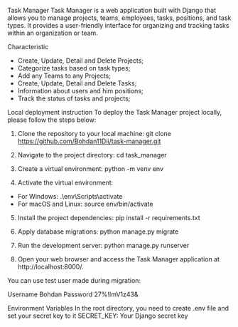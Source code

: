 Task Manager
Task Manager is a web application built with Django that allows you to manage projects, teams, employees, tasks, positions, and task types. It provides a user-friendly interface for organizing and tracking tasks within an organization or team.

Characteristic
- Create, Update, Detail and Delete Projects;
- Categorize tasks based on task types;
- Add any Teams to any Projects;
- Create, Update, Detail and Delete Tasks;
- Information about users and him positions;
- Track the status of tasks and projects;

Local deployment instruction
To deploy the Task Manager project locally, please follow the steps below:

1. Clone the repository to your local machine: git clone https://github.com/Bohdan11Dii/task-manager.git

2. Navigate to the project directory: cd task_manager

3. Create a virtual environment: python -m venv env

4. Activate the virtual environment:

- For Windows:  .\env\Scripts\activate
- For macOS and Linux: source env/bin/activate

5. Install the project dependencies: pip install -r requirements.txt

6. Apply database migrations: python manage.py migrate

7. Run the development server: python manage.py runserver

8. Open your web browser and access the Task Manager application at http://localhost:8000/.

You can use test user made during migration:

Username Bohdan
Password 27%!ImV1z43&

Environment Variables
In the root directory, you need to create .env file and set your secret key to it
SECRET_KEY: Your Django secret key